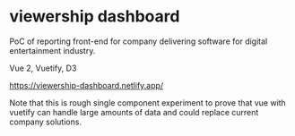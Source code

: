 # viewership dashboard

PoC of reporting front-end for company delivering software for digital entertainment industry.

Vue 2, Vuetify, D3

https://viewership-dashboard.netlify.app/

Note that this is rough single component experiment to prove that vue with vuetify can handle large amounts of data and could replace current company solutions.
